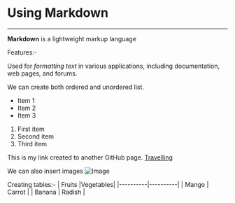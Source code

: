# Using Markdown
---

**Markdown** is a lightweight markup language 

Features:-

Used for *formatting text* in various applications, including documentation, web pages, and forums.

We can create both ordered and unordered list.
- Item 1
- Item 2
- Item 3
1. First item
2. Second item
3. Third item

This is my link created to another GitHub page.
[Travelling](https://sumeet72.github.io/travelling)

We can also insert images
![Image](https://res.cloudinary.com/thrillophilia/image/upload/c_fill,dpr_1.0,f_auto,fl_progressive.strip_profile,g_center,h_230,q_auto,w_305/v1/filestore/g1aprfx64fc5i98oagpzy5wf6zby_1594464137_shutterstock_1203469480.jpg)

Creating tables:-
| Fruits   |Vegetables|
|----------|----------|
|  Mango   | Carrot   |
|  Banana  |  Radish  | 
